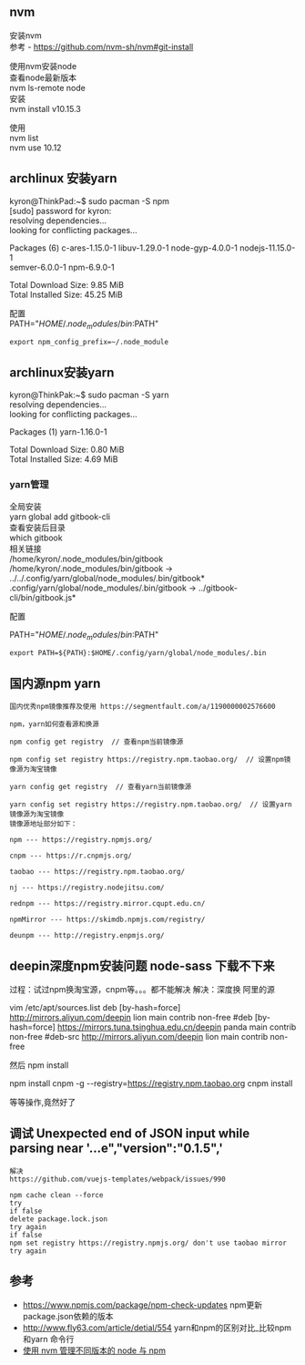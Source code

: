 ## nvm
安装nvm  
参考 - https://github.com/nvm-sh/nvm#git-install  
  
使用nvm安装node  
查看node最新版本  
nvm ls-remote node  
安装  
nvm install v10.15.3  
  
使用  
nvm list  
nvm use 10.12  
## archlinux 安装yarn
kyron@ThinkPad:~$ sudo pacman -S npm  
[sudo] password for kyron:  
resolving dependencies...  
looking for conflicting packages...  
  
Packages (6) c-ares-1.15.0-1  libuv-1.29.0-1  node-gyp-4.0.0-1  nodejs-11.15.0-1  
             semver-6.0.0-1  npm-6.9.0-1  
  
Total Download Size:    9.85 MiB  
Total Installed Size:  45.25 MiB  
  
  
配置  
PATH="$HOME/.node_modules/bin:$PATH"  
```
export npm_config_prefix=~/.node_module
```
  
## archlinux安装yarn
kyron@ThinkPak:~$ sudo pacman -S yarn  
resolving dependencies...  
looking for conflicting packages...  
  
Packages (1) yarn-1.16.0-1  
  
Total Download Size:   0.80 MiB  
Total Installed Size:  4.69 MiB  
  
### yarn管理
全局安装  
yarn global add gitbook-cli  
查看安装后目录  
which gitbook  
相关链接  
/home/kyron/.node_modules/bin/gitbook  
/home/kyron/.node_modules/bin/gitbook -> ../../.config/yarn/global/node_modules/.bin/gitbook*  
.config/yarn/global/node_modules/.bin/gitbook -> ../gitbook-cli/bin/gitbook.js*  
  
配置  
  
PATH="$HOME/.node_modules/bin:$PATH"  
```
export PATH=${PATH}:$HOME/.config/yarn/global/node_modules/.bin
```
  
  
  
## 国内源npm yarn
```
国内优秀npm镜像推荐及使用 https://segmentfault.com/a/1190000002576600

npm，yarn如何查看源和换源

npm config get registry  // 查看npm当前镜像源

npm config set registry https://registry.npm.taobao.org/  // 设置npm镜像源为淘宝镜像

yarn config get registry  // 查看yarn当前镜像源

yarn config set registry https://registry.npm.taobao.org/  // 设置yarn镜像源为淘宝镜像
镜像源地址部分如下：

npm --- https://registry.npmjs.org/

cnpm --- https://r.cnpmjs.org/

taobao --- https://registry.npm.taobao.org/

nj --- https://registry.nodejitsu.com/

rednpm --- https://registry.mirror.cqupt.edu.cn/

npmMirror --- https://skimdb.npmjs.com/registry/

deunpm --- http://registry.enpmjs.org/

```
## deepin深度npm安装问题 node-sass 下载不下来
过程：试过npm换淘宝源，cnpm等。。。都不能解决
解决：深度换 阿里的源

vim /etc/apt/sources.list
deb [by-hash=force] http://mirrors.aliyun.com/deepin lion main contrib non-free
#deb [by-hash=force] https://mirrors.tuna.tsinghua.edu.cn/deepin panda main contrib non-free
#deb-src http://mirrors.aliyun.com/deepin lion main contrib non-free

然后
npm install 

npm install cnpm -g --registry=https://registry.npm.taobao.org
cnpm install 

等等操作,竟然好了

## 调试 Unexpected end of JSON input while parsing near '...e","version":"0.1.5",'
```
解决
https://github.com/vuejs-templates/webpack/issues/990

npm cache clean --force
try
if false
delete package.lock.json
try again
if false
npm set registry https://registry.npmjs.org/ don't use taobao mirror
try again
```
## 参考
- https://www.npmjs.com/package/npm-check-updates npm更新package.json依赖的版本
- http://www.fly63.com/article/detial/554 yarn和npm的区别对比_比较npm和yarn 命令行
- [使用 nvm 管理不同版本的 node 与 npm](http://bubkoo.com/2017/01/08/quick-tip-multiple-versions-node-nvm/)
  
